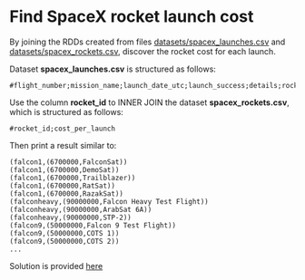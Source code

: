 # Find SpaceX rocket launch cost

By joining the RDDs created from files [datasets/spacex_launches.csv](../../datasets/spacex_launches.csv) and [datasets/spacex_rockets.csv](../../datasets/spacex_rockets.csv), discover the rocket cost for each launch.

Dataset **spacex_launches.csv** is structured as follows:

```csv
#flight_number;mission_name;launch_date_utc;launch_success;details;rocket_id
```

Use the column **rocket_id** to INNER JOIN the dataset  **spacex_rockets.csv**, which is structured as follows:

```csv
#rocket_id;cost_per_launch
```

Then print a result similar to:

```
(falcon1,(6700000,FalconSat))
(falcon1,(6700000,DemoSat))
(falcon1,(6700000,Trailblazer))
(falcon1,(6700000,RatSat))
(falcon1,(6700000,RazakSat))
(falconheavy,(90000000,Falcon Heavy Test Flight))
(falconheavy,(90000000,ArabSat 6A))
(falconheavy,(90000000,STP-2))
(falcon9,(50000000,Falcon 9 Test Flight))
(falcon9,(50000000,COTS 1))
(falcon9,(50000000,COTS 2))
...
```

Solution is provided [here](./solution)
